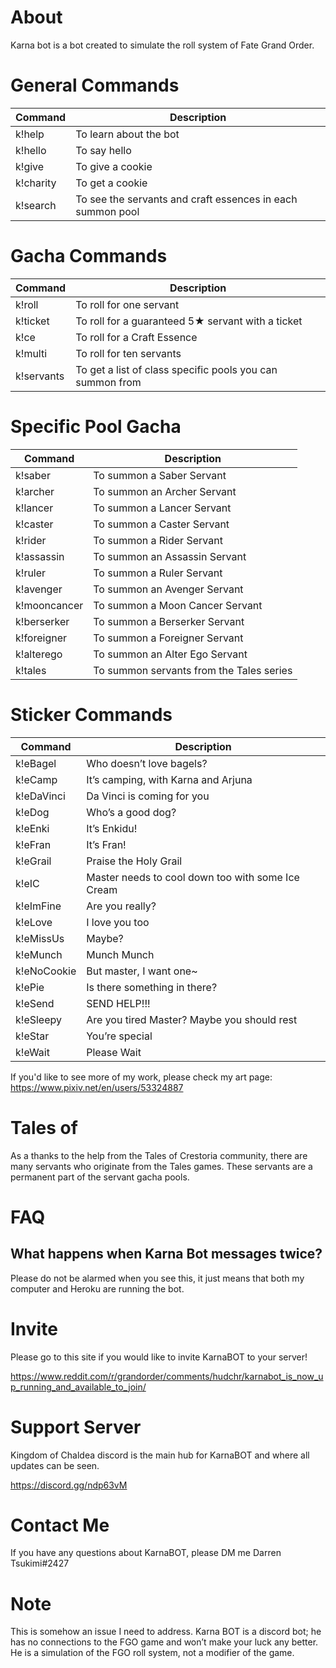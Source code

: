 
# About

Karna bot is a bot created to simulate the roll system of Fate Grand Order.

# General Commands

| Command | Description |
| ------------- | ------------- |
| k!help  | To learn about the bot  |
| k!hello  | To say hello  |
| k!give  | To give a cookie  |
| k!charity  | To get a cookie  |	
| k!search  | To see the servants and craft essences in each summon pool  |	

# Gacha Commands

| Command | Description |
| ------------- | ------------- |
| k!roll  | To roll for one servant  |
| k!ticket | To roll for a guaranteed 5★ servant with a ticket  |
| k!ce  | To roll for a Craft Essence |
| k!multi  | To roll for ten servants  |
| k!servants  | To get a list of class specific pools you can summon from  |

# Specific Pool Gacha

| Command | Description |
| ------------- | ------------- |
| k!saber  | To summon a Saber Servant  |
| k!archer  | To summon an Archer Servant  |
| k!lancer  | To summon a Lancer Servant  |
| k!caster  | To summon a Caster Servant  |
| k!rider  | To summon a Rider Servant  |
| k!assassin  | To summon an Assassin Servant  |
| k!ruler  | To summon a Ruler Servant  |
| k!avenger  | To summon an Avenger Servant  |
| k!mooncancer  | To summon a Moon Cancer Servant  |
| k!berserker  | To summon a Berserker Servant  |
| k!foreigner  | To summon a Foreigner Servant  |
| k!alterego  | To summon an Alter Ego Servant  |
| k!tales  | To summon servants from the Tales series  |


# Sticker Commands

| Command | Description |
| ------------- | ------------- |
| k!eBagel  | Who doesn’t love bagels?  |
| k!eCamp | It’s camping, with Karna and Arjuna   |
| k!eDaVinci | Da Vinci is coming for you  |
| k!eDog | Who’s a good dog?  |
| k!eEnki  | It’s Enkidu!  |
| k!eFran | It’s Fran!  |
| k!eGrail | Praise the Holy Grail  |
| k!eIC | Master needs to cool down too with some Ice Cream |
| k!eImFine  | Are you really? |
| k!eLove | I love you too  |
| k!eMissUs | Maybe? |
| k!eMunch | Munch Munch  |
| k!eNoCookie | But master, I want one~ |
|k!ePie | Is there something in there? |
|k!eSend | SEND HELP!!! |
|k!eSleepy | Are you tired Master? Maybe you should rest |
|k!eStar | You’re special |
|k!eWait | Please Wait|

If you'd like to see more of my work, please check my art page: https://www.pixiv.net/en/users/53324887

# Tales of

As a thanks to the help from the Tales of Crestoria community, there are many servants who originate from the Tales games. These servants are a permanent part of the servant gacha pools.

# FAQ

## What happens when Karna Bot messages twice?

Please do not be alarmed when you see this, it just means that both my computer and Heroku are running the bot. 

# Invite

Please go to this site if you would like to invite KarnaBOT to your server!

https://www.reddit.com/r/grandorder/comments/hudchr/karnabot_is_now_up_running_and_available_to_join/

# Support Server

Kingdom of Chaldea discord is the main hub for KarnaBOT and where all updates can be seen.

https://discord.gg/ndp63vM

# Contact Me

If you have any questions about KarnaBOT, please DM me Darren Tsukimi#2427

# Note

This is somehow an issue I need to address. Karna BOT is a discord bot; he has no connections to the FGO game and won’t make your luck any better. He is a simulation of the FGO roll system, not a modifier of the game.
